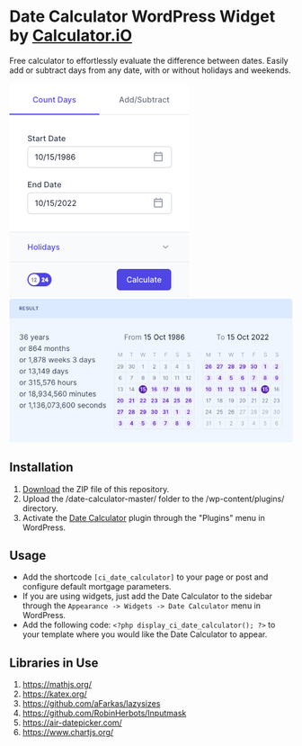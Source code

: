 # Date Calculator WordPress Widget by [Calculator.iO](https://www.calculator.io/ "Calculator.iO Homepage")

Free calculator to effortlessly evaluate the difference between dates. Easily add or subtract days from any date, with or without holidays and weekends.

![Date Calculator Input Form](/assets/images/screenshot-1.png "Date Calculator Input Form")
![Date Calculator Calculation Results](/assets/images/screenshot-2.png "Date Calculator Calculation Results")

## Installation

1. [Download](https://github.com/pub-calculator-io/age-calculator/archive/refs/heads/master.zip) the ZIP file of this repository.
2. Upload the /date-calculator-master/ folder to the /wp-content/plugins/ directory.
3. Activate the [Date Calculator](https://www.calculator.io/date-calculator/ "Date Calculator Homepage") plugin through the "Plugins" menu in WordPress.

## Usage
* Add the shortcode `[ci_date_calculator]` to your page or post and configure default mortgage parameters.
* If you are using widgets, just add the Date Calculator to the sidebar through the `Appearance -> Widgets -> Date Calculator` menu in WordPress.
* Add the following code: `<?php display_ci_date_calculator(); ?>` to your template where you would like the Date Calculator to appear.

## Libraries in Use
1. https://mathjs.org/
2. https://katex.org/
3. https://github.com/aFarkas/lazysizes
4. https://github.com/RobinHerbots/Inputmask
5. https://air-datepicker.com/
6. https://www.chartjs.org/
